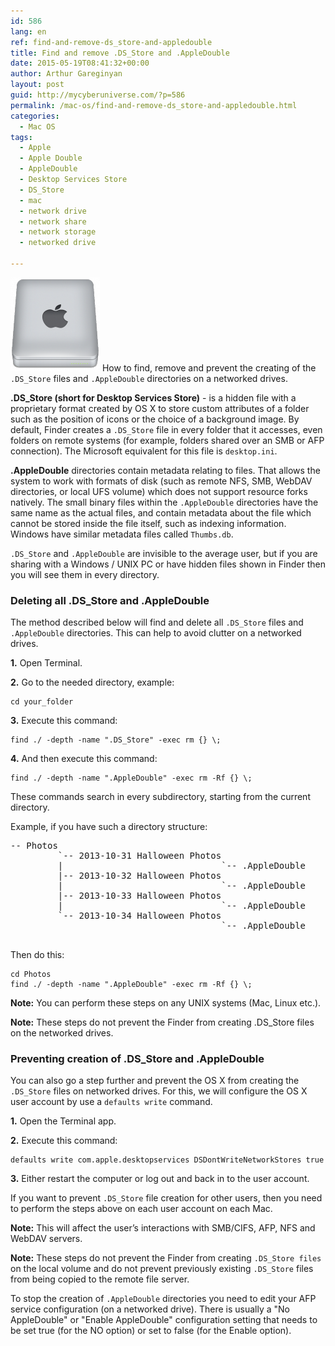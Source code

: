 ```yaml
---
id: 586
lang: en
ref: find-and-remove-ds_store-and-appledouble
title: Find and remove .DS_Store and .AppleDouble
date: 2015-05-19T08:41:32+00:00
author: Arthur Gareginyan
layout: post
guid: http://mycyberuniverse.com/?p=586
permalink: /mac-os/find-and-remove-ds_store-and-appledouble.html
categories:
  - Mac OS
tags:
  - Apple
  - Apple Double
  - AppleDouble
  - Desktop Services Store
  - DS_Store
  - mac
  - network drive
  - network share
  - network storage
  - networked drive

---
```


![thumb](/images/Apple_drive-e1432019517902-143x150.png)
How to find, remove and prevent the creating of the `.DS_Store` files and `.AppleDouble` directories on a networked drives.


**.DS_Store (short for Desktop Services Store)** - is a hidden file with a proprietary format created by OS X to store custom attributes of a folder such as the position of icons or the choice of a background image. By default, Finder creates a `.DS_Store` file in every folder that it accesses, even folders on remote systems (for example, folders shared over an SMB or AFP connection). The Microsoft equivalent for this file is `desktop.ini`.

**.AppleDouble** directories contain metadata relating to files. That allows the system to work with formats of disk (such as remote NFS, SMB, WebDAV directories, or local UFS volume) which does not support resource forks natively. The small binary files within the `.AppleDouble` directories have the same name as the actual files, and contain metadata about the file which cannot be stored inside the file itself, such as indexing information. Windows have similar metadata files called `Thumbs.db`.

`.DS_Store` and `.AppleDouble` are invisible to the average user, but if you are sharing with a Windows / UNIX PC or have hidden files shown in Finder then you will see them in every directory.


### Deleting all .DS_Store and .AppleDouble

The method described below will find and delete all `.DS_Store` files and `.AppleDouble` directories. This can help to avoid clutter on a networked drives.

**1.** Open Terminal.

**2.** Go to the needed directory, example:

```
cd your_folder
```

**3.** Execute this command:

```
find ./ -depth -name ".DS_Store" -exec rm {} \;
```

**4.** And then execute this command:

```
find ./ -depth -name ".AppleDouble" -exec rm -Rf {} \;
```

These commands search in every subdirectory, starting from the current directory.

Example, if you have such a directory structure:

<pre>
-- Photos
         `-- 2013-10-31 Halloween Photos
         |                              `-- .AppleDouble
         |-- 2013-10-32 Halloween Photos
         |                              `-- .AppleDouble
         |-- 2013-10-33 Halloween Photos
         |                              `-- .AppleDouble
         `-- 2013-10-34 Halloween Photos
                                        `-- .AppleDouble
                                        </pre>

Then do this:

```
cd Photos
find ./ -depth -name ".AppleDouble" -exec rm -Rf {} \;
```

**Note:** You can perform these steps on any UNIX systems (Mac, Linux etc.). 

**Note:** These steps do not prevent the Finder from creating .DS_Store files on the networked drives.


### Preventing creation of .DS_Store and .AppleDouble

You can also go a step further and prevent the OS X from creating the `.DS_Store` files on networked drives. For this, we will configure the OS X user account by use a `defaults write` command.

**1.** Open the Terminal app.

**2.** Execute this command:

```
defaults write com.apple.desktopservices DSDontWriteNetworkStores true
```

**3.** Either restart the computer or log out and back in to the user account.

If you want to prevent `.DS_Store` file creation for other users, then you need to perform the steps above on each user account on each Mac.

**Note:** This will affect the user’s interactions with SMB/CIFS, AFP, NFS and WebDAV servers.

**Note:** These steps do not prevent the Finder from creating `.DS_Store files` on the local volume and do not prevent previously existing `.DS_Store` files from being copied to the remote file server.

To stop the creation of `.AppleDouble` directories you need to edit your AFP service configuration (on a networked drive). There is usually a "No AppleDouble" or "Enable AppleDouble" configuration setting that needs to be set true (for the NO option) or set to false (for the Enable option).
